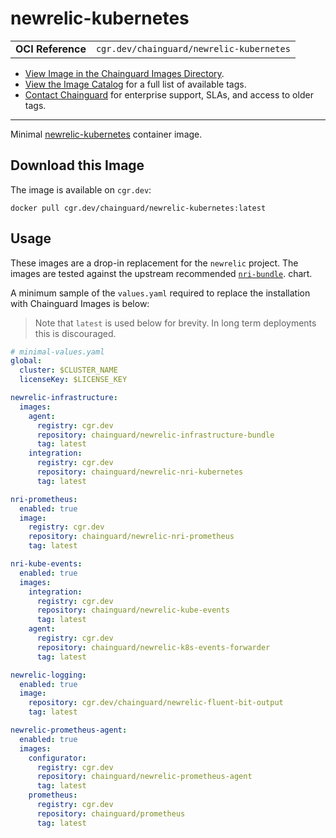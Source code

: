 <!--monopod:start-->
# newrelic-kubernetes
| | |
| - | - |
| **OCI Reference** | `cgr.dev/chainguard/newrelic-kubernetes` |


* [View Image in the Chainguard Images Directory](https://images.chainguard.dev/directory/image/newrelic-kubernetes/overview).
* [View the Image Catalog](https://console.chainguard.dev/images/catalog) for a full list of available tags.
* [Contact Chainguard](https://www.chainguard.dev/chainguard-images) for enterprise support, SLAs, and access to older tags.

---
<!--monopod:end-->

<!--overview:start-->
Minimal [newrelic-kubernetes](https://github.com/newrelic/nri-kubernetes) container image.
<!--overview:end-->

<!--getting:start-->
## Download this Image
The image is available on `cgr.dev`:

```
docker pull cgr.dev/chainguard/newrelic-kubernetes:latest
```
<!--getting:end-->

<!--body:start-->
## Usage

These images are a drop-in replacement for the `newrelic` project. The images are tested against the upstream recommended [`nri-bundle`](https://github.com/newrelic/helm-charts/tree/master/charts/nri-bundle). chart.

A minimum sample of the `values.yaml` required to replace the installation with Chainguard Images is below:

> Note that `latest` is used below for brevity. In long term deployments this is discouraged.

```yaml
# minimal-values.yaml
global:
  cluster: $CLUSTER_NAME
  licenseKey: $LICENSE_KEY

newrelic-infrastructure:
  images:
    agent:
      registry: cgr.dev
      repository: chainguard/newrelic-infrastructure-bundle
      tag: latest
    integration:
      registry: cgr.dev
      repository: chainguard/newrelic-nri-kubernetes
      tag: latest

nri-prometheus:
  enabled: true
  image:
    registry: cgr.dev
    repository: chainguard/newrelic-nri-prometheus
    tag: latest

nri-kube-events:
  enabled: true
  images:
    integration:
      registry: cgr.dev
      repository: chainguard/newrelic-kube-events
      tag: latest
    agent:
      registry: cgr.dev
      repository: chainguard/newrelic-k8s-events-forwarder
      tag: latest

newrelic-logging:
  enabled: true
  image:
    repository: cgr.dev/chainguard/newrelic-fluent-bit-output
    tag: latest

newrelic-prometheus-agent:
  enabled: true
  images:
    configurator:
      registry: cgr.dev
      repository: chainguard/newrelic-prometheus-agent
      tag: latest
    prometheus:
      registry: cgr.dev
      repository: chainguard/prometheus
      tag: latest
```
<!--body:end-->
